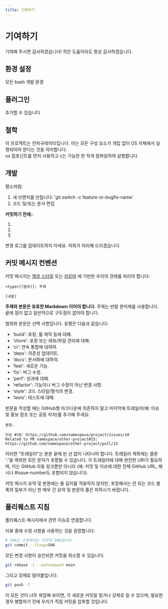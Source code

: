 ```yaml
---
title: 기여하기
---
```


# 기여하기

기여해 주시면 감사하겠습니다! 작은 도움이라도 항상 감사하겠습니다.

## 환경 설정

모든 bash 개발 환경

## 플러그인

추가할 수 있습니다

## 철학

이 프로젝트는 컨피규레이터입니다. 이는 모든 구성 요소가 개입 없이 OS 자체에서 실행되어야 한다는 것을 의미합니다.<br/>
os 컴포넌트를 먼저 사용하고 c는 가능한 한 작게 컴파일하여 실행합니다.

## 개발

평소처럼:

1. 새 브랜치를 만듭니다: 'git switch -c feature-or-bugfix-name'
1. 코드 및/또는 문서 편집

**커밋하기 전에:**:

1.
1.
1.

변경 로그를 업데이트하지 마세요. 저희가 처리해 드리겠습니다.

## 커밋 메시지 컨벤션

커밋 메시지는 [앵글 스타일](https://gist.github.com/stephenparish/9941e89d80e2bc58a153#format-of-the-commit-message) 또는 [카르마](https://karma-runner.github.io/4.0/dev/git-commit-msg.html) 에 기반한 우리의 관례를 따라야 합니다:

```
<type>[(범위)]: 주제

[내용]
```

**주제와 본문은 유효한 Markdown 이어야 합니다.** 주제는 반말 문어체를 사용합니다. 끝에 점이 없고 일반적으로 구두점이 없어야 합니다.

범위와 본문은 선택 사항입니다. 유형은 다음과 같습니다:

- 'build': 포장, 휠 제작 등에 대해.
- 'chore': 포장 또는 레포/파일 관리에 대해.
- 'ci': 연속 통합에 대하여.
- 'deps': 의존성 업데이트.
- 'docs': 문서화에 대하여.
- 'feat': 새로운 기능.
- 'fix': 버그 수정.
- 'perf': 성과에 대해.
- 'refactor': 기능이나 버그 수정이 아닌 변경 사항.
- 'style': 코드 스타일/형식의 변경.
- 'tests': 테스트에 대해.

본문을 작성할 때는 GitHub형 마크다운에 의존하지 말고 마지막에 트레일러(예: 이슈 및 홍보 참조 또는 공동 저자)를 추가해 주세요:

```
본문.

이슈 #10: https://github.com/namespace/project/issues/10
Related to PR namespace/other-project#15: https://github.com/namespace/other-project/pull/15
```

이러한 "트레일러"는 본문 끝에 빈 선 없이 나타나야 합니다. 트레일러 제목에는 콜론 ':'을 제외한 모든 문자가 포함될 수 있습니다. 각 트레일러에 대해 완전한 URI가 필요하며, 이는 GitHub 자동 링크뿐만 아니라 (예: 커밋 및 이슈에 대한 전체 GitHub URL, 해시나 #issue-number도 포함되지 않습니다).

커밋 메시지 요약 및 본문에는 줄 길이를 적용하지 않지만, 포장해서는 안 되는 코드 블록의 일부가 아닌 한 매우 긴 요약 및 본문의 줄은 피하시기 바랍니다.

## 풀리퀘스트 지침

풀리퀘스트 메시지에서 관련 이슈로 연결합니다.

리뷰 중에 수정 사항을 사용하는 것을 권장합니다:

```bash
# SHA는 수정하려는 커밋의 SHA입니다
git commit --fixup=SHA
```

모든 변경 사항이 승인되면 커밋을 취소할 수 있습니다:

```bash
git rebase -i --autosquash main
```

그리고 강제로 밀어붙입니다:

```bash
git push -f
```

이 모든 것이 너무 복잡해 보이면, 각 새로운 커밋을 밀거나 강제로 밀 수 있으며, 필요한 경우 병합하기 전에 우리가 직접 커밋을 압축할 것입니다.